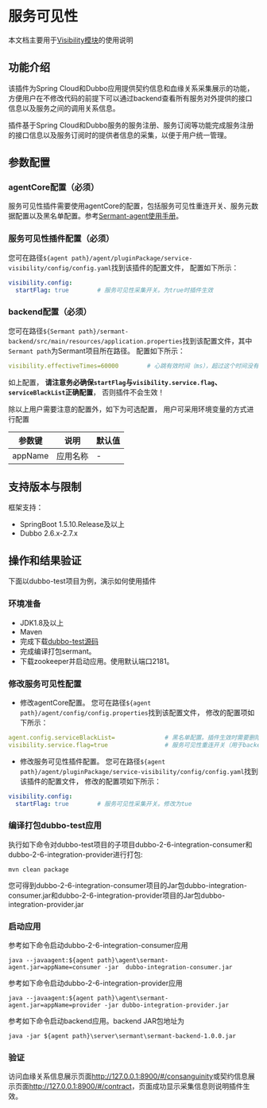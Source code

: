 # 服务可见性

本文档主要用于[Visibility模块](https://github.com/huaweicloud/Sermant/tree/develop/sermant-plugins/sermant-service-visibility)的使用说明

## 功能介绍

该插件为Spring Cloud和Dubbo应用提供契约信息和血缘关系采集展示的功能，方便用户在不修改代码的前提下可以通过backend查看所有服务对外提供的接口信息以及服务之间的调用关系信息。

插件基于Spring Cloud和Dubbo服务的服务注册、服务订阅等功能完成服务注册的接口信息以及服务订阅时的提供者信息的采集，以便于用户统一管理。

## 参数配置

### agentCore配置（必须）
服务可见性插件需要使用agentCore的配置，包括服务可见性重连开关、服务元数据配置以及黑名单配置。参考[Sermant-agent使用手册](../user-guide/sermant-agent.md#sermant-agent使用参数配置)。

### 服务可见性插件配置（必须）
您可在路径`${agent path}/agent/pluginPackage/service-visibility/config/config.yaml`找到该插件的配置文件， 配置如下所示：

```yaml
visibility.config:
  startFlag: true        # 服务可见性采集开关。为true时插件生效
```

### backend配置（必须）
您可在路径`${Sermant path}/sermant-backend/src/main/resources/application.properties`找到该配置文件，其中`Sermant path`为Sermant项目所在路径。 配置如下所示：

```yaml
visibility.effectiveTimes=60000        # 心跳有效时间（ms），超过这个时间没有收到下一次心跳认为服务下线。删除对应服务的契约、血缘关系信息。
```

如上配置， **请注意务必确保`startFlag`与`visibility.service.flag`、`serviceBlackList`正确配置**， 否则插件不会生效！

除以上用户需要注意的配置外，如下为可选配置， 用户可采用环境变量的方式进行配置

| 参数键                          | 说明 | 默认值            |
| ------------------------------- |--| ----------------- |
| appName             | 应用名称 | - |

## 支持版本与限制

框架支持：
- SpringBoot 1.5.10.Release及以上
- Dubbo 2.6.x-2.7.x

## 操作和结果验证

下面以dubbo-test项目为例，演示如何使用插件

### 环境准备

- JDK1.8及以上
- Maven
- 完成下载[dubbo-test源码](https://github.com/huaweicloud/Sermant/tree/develop/sermant-integration-tests/dubbo-test)
- 完成编译打包sermant。
- 下载zookeeper并启动应用。使用默认端口2181。

### 修改服务可见性配置

- 修改agentCore配置。
您可在路径`${agent path}/agent/config/config.properties`找到该配置文件， 修改的配置项如下所示：

```yaml
agent.config.serviceBlackList=              # 黑名单配置。插件生效时需要删除HeartbeatServiceImpl和NettyGatewayClient。开启心跳和消息发送
visibility.service.flag=true                # 服务可见性重连开关（用于backend重连时将全部信息发送给backend）。修改为true时开启
```

- 修改服务可见性插件配置。
您可在路径`${agent path}/agent/pluginPackage/service-visibility/config/config.yaml`找到该插件的配置文件， 修改的配置项如下所示：
```yaml
visibility.config:
  startFlag: true        # 服务可见性采集开关。修改为tue
```

### 编译打包dubbo-test应用

执行如下命令对dubbo-test项目的子项目dubbo-2-6-integration-consumer和dubbo-2-6-integration-provider进行打包:

```shell
mvn clean package
```

您可得到dubbo-2-6-integration-consumer项目的Jar包dubbo-integration-consumer.jar和dubbo-2-6-integration-provider项目的Jar包dubbo-integration-provider.jar

### 启动应用

参考如下命令启动dubbo-2-6-integration-consumer应用

```shell
java --javaagent:${agent path}\agent\sermant-agent.jar=appName=consumer -jar  dubbo-integration-consumer.jar
```

参考如下命令启动dubbo-2-6-integration-provider应用

```shell
java --javaagent:${agent path}\agent\sermant-agent.jar=appName=provider -jar dubbo-integration-provider.jar
```

参考如下命令启动backend应用。backend JAR包地址为

```shell
java -jar ${agent path}\server\sermant\sermant-backend-1.0.0.jar
```

### 验证

访问血缘关系信息展示页面<http://127.0.0.1:8900/#/consanguinity>或契约信息展示页面<http://127.0.0.1:8900/#/contract>，页面成功显示采集信息则说明插件生效。